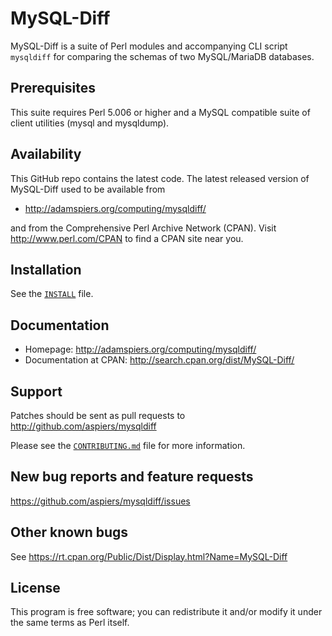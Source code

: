 MySQL-Diff
==========

MySQL-Diff is a suite of Perl modules and accompanying CLI script
`mysqldiff` for comparing the schemas of two MySQL/MariaDB databases.

Prerequisites
-------------

This suite requires Perl 5.006 or higher and a MySQL compatible suite
of client utilities (mysql and mysqldump).

Availability
------------

This GitHub repo contains the latest code.  The latest released
version of MySQL-Diff used to be available from

- http://adamspiers.org/computing/mysqldiff/

and from the Comprehensive Perl Archive Network (CPAN).  Visit
<http://www.perl.com/CPAN> to find a CPAN site near you.

Installation
------------

See the [`INSTALL`](INSTALL) file.

Documentation
-------------

- Homepage: http://adamspiers.org/computing/mysqldiff/
- Documentation at CPAN: http://search.cpan.org/dist/MySQL-Diff/

Support
-------

Patches should be sent as pull requests to http://github.com/aspiers/mysqldiff

Please see the [`CONTRIBUTING.md`](CONTRIBUTING.md) file for more
information.

New bug reports and feature requests
------------------------------------

https://github.com/aspiers/mysqldiff/issues

Other known bugs
----------------

See https://rt.cpan.org/Public/Dist/Display.html?Name=MySQL-Diff

License
-------

This program is free software; you can redistribute it and/or modify
it under the same terms as Perl itself.
